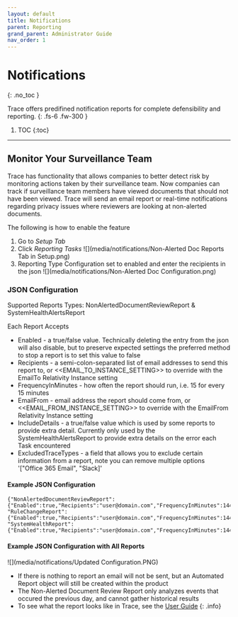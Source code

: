 ```yaml
---
layout: default
title: Notifications
parent: Reporting
grand_parent: Administrator Guide
nav_order: 1
---
```


# Notifications
{: .no_toc }


Trace offers predifined notification reports for complete defensibility and reporting.
{: .fs-6 .fw-300 }

1. TOC
{:toc}

---

## Monitor Your Surveillance Team
Trace has functionality that allows companies to better detect risk by monitoring actions taken by their surveillance team. Now companies can track if surveillance team members have viewed documents that should not have been viewed. Trace will send an email report or real-time notifications regarding privacy issues where reviewers are looking at non-alerted documents. 

The following is how to enable the feature

1. Go to *Setup Tab*
2. Click *Reporting Tasks* ![](media/notifications/Non-Alerted Doc Reports Tab in Setup.png)
3. Reporting Type Configuration set to enabled and enter the recipients in the json ![](media/notifications/Non-Alerted Doc Configuration.png)

### JSON Configuration
Supported Reports Types: NonAlertedDocumentReviewReport & SystemHealthAlertsReport

Each Report Accepts
- Enabled - a true/false value. Technically deleting the entry from the json will also disable, but to preserve expected settings the preferred method to stop a report is to set this value to false
- Recipients - a semi-colon-separated list of email addresses to send this report to, or <<EMAIL_TO_INSTANCE_SETTING>> to override with the EmailTo Relativity Instance setting
- FrequencyInMinutes - how often the report should run, i.e. 15 for every 15 minutes
- EmailFrom - email address the report should come from, or <<EMAIL_FROM_INSTANCE_SETTING>>  to override with the EmailFrom Relativity Instance setting
- IncludeDetails - a true/false value which is used by some reports to provide extra detail. Currently only used by the SystemHealthAlertsReport to provide extra details on the error each Task encountered
- ExcludedTraceTypes - a field that allows you to exclude certain information from a report, note you can remove multiple options '["Office 365 Email", "Slack]'

#### Example JSON Configuration

```
{"NonAlertedDocumentReviewReport":{"Enabled":true,"Recipients":"user@domain.com","FrequencyInMinutes":1440,"EmailFrom":"noreply@relativity.one"},
"RuleChangeReport": {"Enabled":true,"Recipients":"user@domain.com","FrequencyInMinutes":1440,"EmailFrom":"noreply@relativity.one"}, "SystemHealthReport": {"Enabled":true,"Recipients":"user@domain.com","FrequencyInMinutes":1440,"EmailFrom":"noreply@relativity.one"}}
```

#### Example JSON Configuration with All Reports
![](media/notifications/Updated Configuration.PNG)

- If there is nothing to report an email will not be sent, but an Automated Report object will still be created within the product
- The Non-Alerted Document Review Report only analyzes events that occured the previous day, and cannot gather historical results
- To see what the report looks like in Trace, see the [User Guide](docs/user_guide/reporting/)
{: .info}
